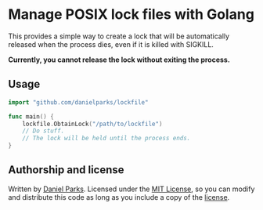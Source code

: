 # Manage POSIX lock files with Golang

This provides a simple way to create a lock that will be automatically released
when the process dies, even if it is killed with SIGKILL.

**Currently, you cannot release the lock without exiting the process.**

## Usage

``` go
import "github.com/danielparks/lockfile"

func main() {
	lockfile.ObtainLock("/path/to/lockfile")
	// Do stuff.
	// The lock will be held until the process ends.
}
```

## Authorship and license

Written by [Daniel Parks](https://demon.horse). Licensed under the [MIT
License](LICENSE), so you can modify and distribute this code as long as you
include a copy of the [license](LICENSE).
